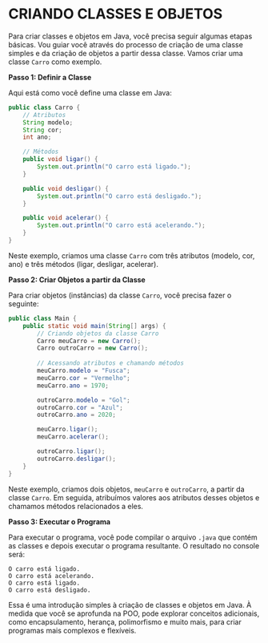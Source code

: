 # CRIANDO CLASSES E OBJETOS
Para criar classes e objetos em Java, você precisa seguir algumas etapas básicas. Vou guiar você através do processo de criação de uma classe simples e da criação de objetos a partir dessa classe. Vamos criar uma classe `Carro` como exemplo.

**Passo 1: Definir a Classe**

Aqui está como você define uma classe em Java:

```java
public class Carro {
    // Atributos
    String modelo;
    String cor;
    int ano;

    // Métodos
    public void ligar() {
        System.out.println("O carro está ligado.");
    }

    public void desligar() {
        System.out.println("O carro está desligado.");
    }

    public void acelerar() {
        System.out.println("O carro está acelerando.");
    }
}
```

Neste exemplo, criamos uma classe `Carro` com três atributos (modelo, cor, ano) e três métodos (ligar, desligar, acelerar).

**Passo 2: Criar Objetos a partir da Classe**

Para criar objetos (instâncias) da classe `Carro`, você precisa fazer o seguinte:

```java
public class Main {
    public static void main(String[] args) {
        // Criando objetos da classe Carro
        Carro meuCarro = new Carro();
        Carro outroCarro = new Carro();
        
        // Acessando atributos e chamando métodos
        meuCarro.modelo = "Fusca";
        meuCarro.cor = "Vermelho";
        meuCarro.ano = 1970;

        outroCarro.modelo = "Gol";
        outroCarro.cor = "Azul";
        outroCarro.ano = 2020;

        meuCarro.ligar();
        meuCarro.acelerar();

        outroCarro.ligar();
        outroCarro.desligar();
    }
}
```

Neste exemplo, criamos dois objetos, `meuCarro` e `outroCarro`, a partir da classe `Carro`. Em seguida, atribuímos valores aos atributos desses objetos e chamamos métodos relacionados a eles.

**Passo 3: Executar o Programa**

Para executar o programa, você pode compilar o arquivo `.java` que contém as classes e depois executar o programa resultante. O resultado no console será:

```
O carro está ligado.
O carro está acelerando.
O carro está ligado.
O carro está desligado.
```

Essa é uma introdução simples à criação de classes e objetos em Java. À medida que você se aprofunda na POO, pode explorar conceitos adicionais, como encapsulamento, herança, polimorfismo e muito mais, para criar programas mais complexos e flexíveis.